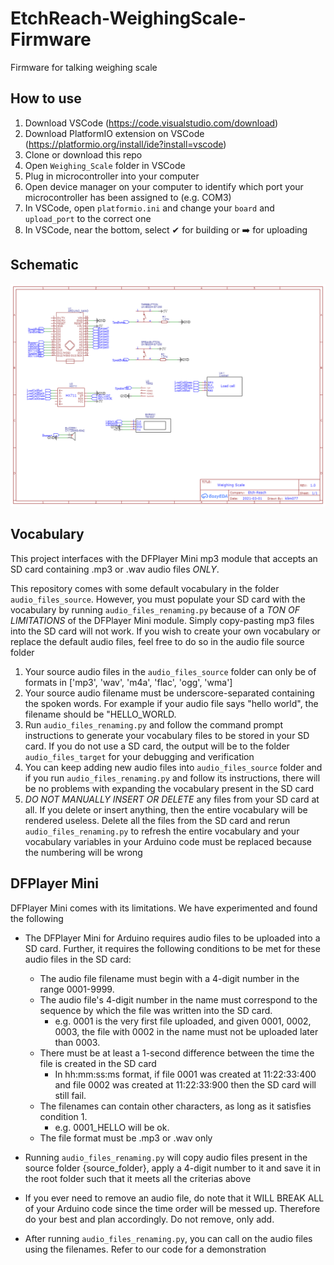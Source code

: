 # EtchReach-WeighingScale-Firmware

Firmware for talking weighing scale

## How to use

1. Download VSCode (https://code.visualstudio.com/download)
2. Download PlatformIO extension on VSCode (https://platformio.org/install/ide?install=vscode)
3. Clone or download this repo
4. Open `Weighing_Scale` folder in VSCode
5. Plug in microcontroller into your computer
6. Open device manager on your computer to identify which port your microcontroller has been assigned to (e.g. COM3)
7. In VSCode, open `platformio.ini` and change your `board` and `upload_port` to the correct one
8. In VSCode, near the bottom, select &#10004; for building or :arrow_right: for uploading

## Schematic

![Schematic](https://github.com/klim077/EtchReach-WeighingScale-Firmware/blob/main/assets/WeighingScaleSchematic1.png)

## Vocabulary

This project interfaces with the DFPlayer Mini mp3 module that accepts an SD card containing .mp3 or .wav audio files _ONLY_.

This repository comes with some default vocabulary in the folder `audio_files_source`. However, you must populate your SD card with the vocabulary by running `audio_files_renaming.py` because of a _TON OF LIMITATIONS_ of the DFPlayer Mini module. Simply copy-pasting mp3 files into the SD card will not work. If you wish to create your own vocabulary or replace the default audio files, feel free to do so in the audio file source folder

1. Your source audio files in the `audio_files_source` folder can only be of formats in ['mp3', 'wav', 'm4a', 'flac', 'ogg', 'wma']
2. Your source audio filename must be underscore-separated containing the spoken words. For example if your audio file says "hello world", the filename should be "HELLO_WORLD.<audio file extension>"
3. Run `audio_files_renaming.py` and follow the command prompt instructions to generate your vocabulary files to be stored in your SD card. If you do not use a SD card, the output will be to the folder `audio_files_target` for your debugging and verification
4. You can keep adding new audio files into `audio_files_source` folder and if you run `audio_files_renaming.py` and follow its instructions, there will be no problems with expanding the vocabulary present in the SD card
5. _DO NOT MANUALLY INSERT OR DELETE_ any files from your SD card at all. If you delete or insert anything, then the entire vocabulary will be rendered useless. Delete all the files from the SD card and rerun `audio_files_renaming.py` to refresh the entire vocabulary and your vocabulary variables in your Arduino code must be replaced because the numbering will be wrong

## DFPlayer Mini

DFPlayer Mini comes with its limitations. We have experimented and found the following

- The DFPlayer Mini for Arduino requires audio files to be uploaded into a SD card. Further, it requires the following conditions to be met for these audio files in the SD card:

  - The audio file filename must begin with a 4-digit number in the range 0001-9999.
  - The audio file's 4-digit number in the name must correspond to the sequence by which the file was written into the SD card.
    - e.g. 0001 is the very first file uploaded, and given 0001, 0002, 0003, the file with 0002 in the name must not be uploaded later than 0003.
  - There must be at least a 1-second difference between the time the file is created in the SD card
    - In hh:mm:ss:ms format, if file 0001 was created at 11:22:33:400 and file 0002 was created at 11:22:33:900 then the SD card will still fail.
  - The filenames can contain other characters, as long as it satisfies condition 1.
    - e.g. 0001_HELLO will be ok.
  - The file format must be .mp3 or .wav only

- Running `audio_files_renaming.py` will copy audio files present in the source folder {source_folder}, apply a 4-digit number to it and save it in the root folder such that it meets all the criterias above

- If you ever need to remove an audio file, do note that it WILL BREAK ALL of your Arduino code since the time order will be messed up. Therefore do your best and plan accordingly. Do not remove, only add.

- After running `audio_files_renaming.py`, you can call on the audio files using the filenames. Refer to our code for a demonstration
